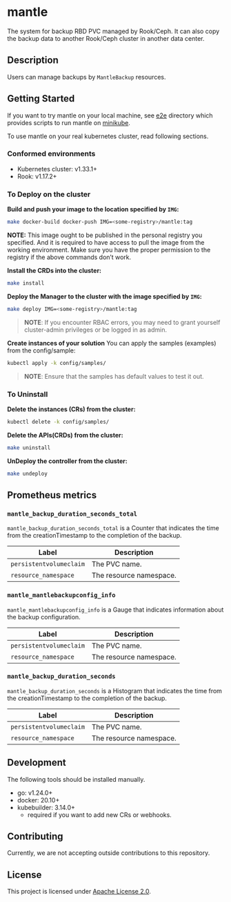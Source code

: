 # mantle

The system for backup RBD PVC managed by Rook/Ceph. It can also copy the backup data to another Rook/Ceph cluster in another data center.

## Description

Users can manage backups by `MantleBackup` resources.

## Getting Started

If you want to try mantle on your local machine, see [e2e](e2e/) directory which provides scripts to run mantle on [minikube].

To use mantle on your real kubernetes cluster, read following sections.

### Conformed environments

- Kubernetes cluster: v1.33.1+
- Rook: v1.17.2+

### To Deploy on the cluster
**Build and push your image to the location specified by `IMG`:**

```sh
make docker-build docker-push IMG=<some-registry>/mantle:tag
```

**NOTE:** This image ought to be published in the personal registry you specified. 
And it is required to have access to pull the image from the working environment. 
Make sure you have the proper permission to the registry if the above commands don’t work.

**Install the CRDs into the cluster:**

```sh
make install
```

**Deploy the Manager to the cluster with the image specified by `IMG`:**

```sh
make deploy IMG=<some-registry>/mantle:tag
```

> **NOTE**: If you encounter RBAC errors, you may need to grant yourself cluster-admin 
privileges or be logged in as admin.

**Create instances of your solution**
You can apply the samples (examples) from the config/sample:

```sh
kubectl apply -k config/samples/
```

>**NOTE**: Ensure that the samples has default values to test it out.

### To Uninstall
**Delete the instances (CRs) from the cluster:**

```sh
kubectl delete -k config/samples/
```

**Delete the APIs(CRDs) from the cluster:**

```sh
make uninstall
```

**UnDeploy the controller from the cluster:**

```sh
make undeploy
```

## Prometheus metrics

### `mantle_backup_duration_seconds_total`

`mantle_backup_duration_seconds_total` is a Counter that indicates the time from the creationTimestamp to the completion of the backup.

| Label                   | Description             |
| ----------------------- | ----------------------- |
| `persistentvolumeclaim` | The PVC name.           |
| `resource_namespace`    | The resource namespace. |

### `mantle_mantlebackupconfig_info`

`mantle_mantlebackupconfig_info` is a Gauge that indicates information about the backup configuration.

| Label                   | Description             |
| ----------------------- | ----------------------- |
| `persistentvolumeclaim` | The PVC name.           |
| `resource_namespace`    | The resource namespace. |

### `mantle_backup_duration_seconds`

`mantle_backup_duration_seconds` is a Histogram that indicates the time from the creationTimestamp to the completion of the backup.

| Label                   | Description             |
| ----------------------- | ----------------------- |
| `persistentvolumeclaim` | The PVC name.           |
| `resource_namespace`    | The resource namespace. |

## Development

The following tools should be installed manually.

- go: v1.24.0+
- docker: 20.10+
- kubebuilder: 3.14.0+
  - required if you want to add new CRs or webhooks.

## Contributing

Currently, we are not accepting outside contributions to this repository.


## License

This project is licensed under [Apache License 2.0](LICENSE).

[minikube]: https://minikube.sigs.k8s.io/
